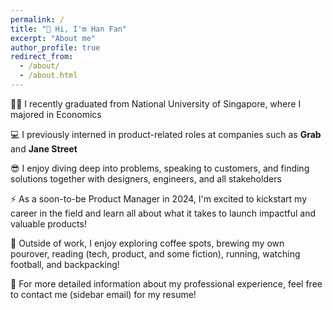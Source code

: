```yaml
---
permalink: /
title: "👋 Hi, I'm Han Fan"
excerpt: "About me"
author_profile: true
redirect_from: 
  - /about/
  - /about.html
---
```


👨‍🎓 I recently graduated from National University of Singapore, where I majored in Economics

💻 I previously interned in product-related roles at companies such as **Grab** and **Jane Street**

😎 I enjoy diving deep into problems, speaking to customers, and finding solutions together with designers, engineers, and all stakeholders

⚡ As a soon-to-be Product Manager in 2024, I'm excited to kickstart my career in the field and learn all about what it takes to launch impactful and valuable products!

🤞 Outside of work, I enjoy exploring coffee spots, brewing my own pourover, reading (tech, product, and some fiction), running, watching football, and backpacking!

📧 For more detailed information about my professional experience, feel free to contact me (sidebar email) for my resume!